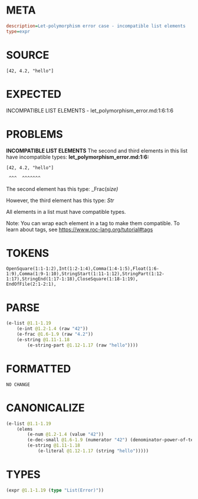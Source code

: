 # META
~~~ini
description=Let-polymorphism error case - incompatible list elements
type=expr
~~~
# SOURCE
~~~roc
[42, 4.2, "hello"]
~~~
# EXPECTED
INCOMPATIBLE LIST ELEMENTS - let_polymorphism_error.md:1:6:1:6
# PROBLEMS
**INCOMPATIBLE LIST ELEMENTS**
The second and third elements in this list have incompatible types:
**let_polymorphism_error.md:1:6:**
```roc
[42, 4.2, "hello"]
```
     ^^^  ^^^^^^^

The second element has this type:
    _Frac(_size)_

However, the third element has this type:
    _Str_

All elements in a list must have compatible types.

Note: You can wrap each element in a tag to make them compatible.
To learn about tags, see <https://www.roc-lang.org/tutorial#tags>

# TOKENS
~~~zig
OpenSquare(1:1-1:2),Int(1:2-1:4),Comma(1:4-1:5),Float(1:6-1:9),Comma(1:9-1:10),StringStart(1:11-1:12),StringPart(1:12-1:17),StringEnd(1:17-1:18),CloseSquare(1:18-1:19),
EndOfFile(2:1-2:1),
~~~
# PARSE
~~~clojure
(e-list @1.1-1.19
	(e-int @1.2-1.4 (raw "42"))
	(e-frac @1.6-1.9 (raw "4.2"))
	(e-string @1.11-1.18
		(e-string-part @1.12-1.17 (raw "hello"))))
~~~
# FORMATTED
~~~roc
NO CHANGE
~~~
# CANONICALIZE
~~~clojure
(e-list @1.1-1.19
	(elems
		(e-num @1.2-1.4 (value "42"))
		(e-dec-small @1.6-1.9 (numerator "42") (denominator-power-of-ten "1") (value "4.2"))
		(e-string @1.11-1.18
			(e-literal @1.12-1.17 (string "hello")))))
~~~
# TYPES
~~~clojure
(expr @1.1-1.19 (type "List(Error)"))
~~~

